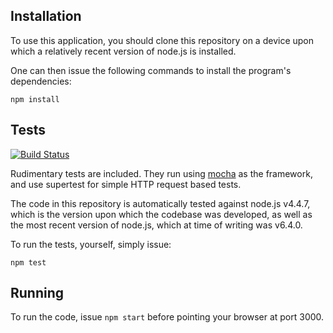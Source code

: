 ## Installation

To use this application, you should clone this repository on a device
upon which a relatively recent version of node.js is installed.

One can then issue the following commands to install the program's
dependencies:
```
npm install
```

## Tests

[![Build Status](https://travis-ci.org/zuzak/joblist.svg?branch=master)](https://travis-ci.org/zuzak/joblist)

Rudimentary tests are included. They run using [mocha](https://mochajs.org/)
as the framework, and use supertest for simple HTTP request based tests.

The code in this repository is automatically tested against node.js v4.4.7,
which is the version upon which the codebase was developed, as well as
the most recent version of node.js, which at time of writing was v6.4.0.

To run the tests, yourself, simply issue:
```
npm test
```

## Running

To run the code, issue `npm start` before pointing your browser at port 3000.
